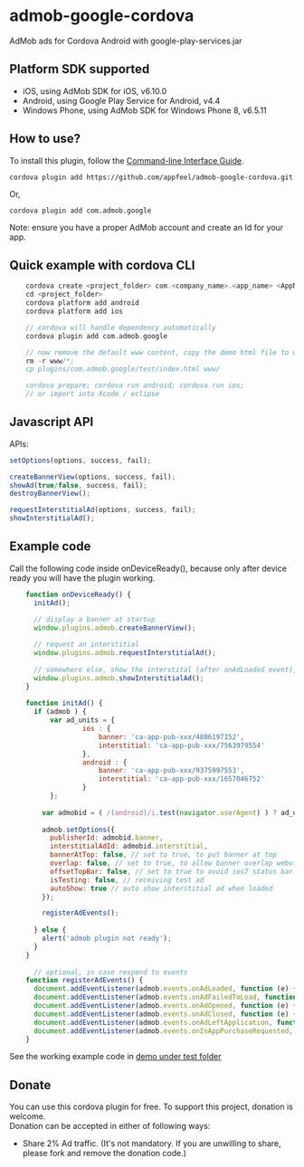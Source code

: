 admob-google-cordova
====================

AdMob ads for Cordova Android with google-play-services.jar

## Platform SDK supported ##

* iOS, using AdMob SDK for iOS, v6.10.0
* Android, using Google Play Service for Android, v4.4
* Windows Phone, using AdMob SDK for Windows Phone 8, v6.5.11

## How to use? ##
To install this plugin, follow the [Command-line Interface Guide](http://cordova.apache.org/docs/en/edge/guide_cli_index.md.html#The%20Command-line%20Interface).

    cordova plugin add https://github.com/appfeel/admob-google-cordova.git
    
Or,

    cordova plugin add com.admob.google

Note: ensure you have a proper AdMob account and create an Id for your app.

## Quick example with cordova CLI ##
```c
    cordova create <project_folder> com.<company_name>.<app_name> <AppName>
    cd <project_folder>
    cordova platform add android
    cordova platform add ios

    // cordova will handle dependency automatically
    cordova plugin add com.admob.google

    // now remove the default www content, copy the demo html file to www
    rm -r www/*;
    cp plugins/com.admob.google/test/index.html www/

    cordova prepare; cordova run android; cordova run ios;
    // or import into Xcode / eclipse
```

## Javascript API ##

APIs:
```javascript
setOptions(options, success, fail);

createBannerView(options, success, fail);
showAd(true/false, success, fail); 
destroyBannerView();

requestInterstitialAd(options, success, fail);
showInterstitialAd();
```

## Example code ##
Call the following code inside onDeviceReady(), because only after device ready you will have the plugin working.
```javascript
    function onDeviceReady() {
      initAd();

      // display a banner at startup
      window.plugins.admob.createBannerView();
        
      // request an interstitial
      window.plugins.admob.requestInterstitialAd();
        
      // somewhere else, show the interstital (after onAdLoaded event), not needed if set autoShow = true
      window.plugins.admob.showInterstitialAd();
    }
    
    function initAd() {
      if (admob ) {
    	  var ad_units = {
				  ios : {
					  banner: 'ca-app-pub-xxx/4806197152',
					  interstitial: 'ca-app-pub-xxx/7563979554'
				  },
				  android : {
					  banner: 'ca-app-pub-xxx/9375997553',
					  interstitial: 'ca-app-pub-xxx/1657046752'
				  }
    	  };
    	  
        var admobid = ( /(android)/i.test(navigator.userAgent) ) ? ad_units.android : ad_units.ios;
            
        admob.setOptions({
          publisherId: admobid.banner,
          interstitialAdId: admobid.interstitial,
          bannerAtTop: false, // set to true, to put banner at top
          overlap: false, // set to true, to allow banner overlap webview
          offsetTopBar: false, // set to true to avoid ios7 status bar overlap
          isTesting: false, // receiving test ad
          autoShow: true // auto show interstitial ad when loaded
        });

        registerAdEvents();
            
      } else {
        alert('admob plugin not ready');
      }
    }
	  
	  // optional, in case respond to events
    function registerAdEvents() {
      document.addEventListener(admob.events.onAdLoaded, function (e) {});
      document.addEventListener(admob.events.onAdFailedToLoad, function (e) {});
      document.addEventListener(admob.events.onAdOpened, function (e) {});
      document.addEventListener(admob.events.onAdClosed, function (e) {});
      document.addEventListener(admob.events.onAdLeftApplication, function (e) {});
      document.addEventListener(admob.events.onInAppPurchaseRequested, function (e) { });
    }
```

See the working example code in [demo under test folder](test/index.html)

## Donate ##
You can use this cordova plugin for free. To support this project, donation is welcome.  
Donation can be accepted in either of following ways:
* Share 2% Ad traffic. (It's not mandatory. If you are unwilling to share, please fork and remove the donation code.)
